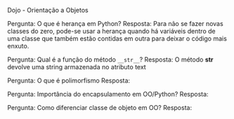Dojo - Orientação a Objetos

Pergunta: O que é herança em Python?
Resposta: Para não se fazer novas classes do zero, pode-se usar a herança quando há variáveis dentro de uma classe que também estão contidas em outra para deixar o código mais enxuto.

Pergunta: Qual é a função do método `__str__`?
Resposta: O método __str__ devolve uma string armazenada no atributo text

Pergunta: O que é polimorfismo
Resposta:

Pergunta: Importância do encapsulamento em OO/Python?
Resposta:

Pergunta: Como diferenciar classe de objeto em OO?
Resposta:

